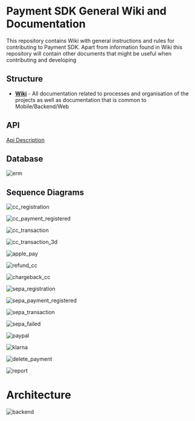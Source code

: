 # Payment SDK General Wiki and Documentation

This repository contains Wiki with general instructions and rules for contributing to Payment SDK.
Apart from information found in Wiki this repository will contain other documents that might be useful when contributing and developing

## Structure

- [**Wiki**](https://github.com/mobilabsolutions/payment-sdk-wiki-open/wiki) - All documentation related to processes and organisation of the projects as well as documentation that is common to Mobile/Backend/Web

## API

[Api Description](https://github.com/mobilabsolutions/payment-sdk-wiki-open/blob/master/API.md)

## Database

![erm](https://raw.githubusercontent.com/mobilabsolutions/payment-sdk-wiki-open/master/diagrams/out/erm.png?token=ADzKSN7dERyJxUIgzJDQ_-YwEALvR-fxks5cfmw9wA%3D%3D)

## Sequence Diagrams

![cc_registration](https://raw.githubusercontent.com/mobilabsolutions/payment-sdk-wiki-open/master/diagrams/out/cc_registration.png?token=ADzKSKNzo-NBlVIDjx1HlEtpo13zVNZvks5cdVkQwA%3D%3D)

![cc_payment_registered](https://raw.githubusercontent.com/mobilabsolutions/payment-sdk-wiki-open/master/diagrams/out/cc_payment_registered.png?token=ADzKSDa1_MjpbwbaiSY-HZW8375bYMlFks5cdVk2wA%3D%3D)

![cc_transaction](https://raw.githubusercontent.com/mobilabsolutions/payment-sdk-wiki-open/master/diagrams/out/cc_transaction.png?token=ADzKSFi93Ju-XS6kGaEFB935BhDGVp6gks5cdVlXwA%3D%3D)

![cc_transaction_3d](https://raw.githubusercontent.com/mobilabsolutions/payment-sdk-wiki-open/master/diagrams/out/cc_transaction_3d.png?token=ADzKSF-A2Gk1CZPQGWsLTbGOJZMeWM-Rks5cdVlvwA%3D%3D)

![apple_pay](https://raw.githubusercontent.com/mobilabsolutions/payment-sdk-wiki-open/master/diagrams/out/apple_pay.png?token=ADzKSC9jfAbNK3dG1tm36gFUiMg8WRQzks5cdVmGwA%3D%3D)

![refund_cc](https://raw.githubusercontent.com/mobilabsolutions/payment-sdk-wiki-open/master/diagrams/out/refund_cc.png?token=ADzKSBKZd_wlAubloxH0bRUBbgQxOTogks5cdVmiwA%3D%3D)

![chargeback_cc](https://raw.githubusercontent.com/mobilabsolutions/payment-sdk-wiki-open/master/diagrams/out/chargeback_cc.png?token=ADzKSCab6H_SKLbNElmhNNBbhyzbJaKCks5cdVm-wA%3D%3D)

![sepa_registration](https://raw.githubusercontent.com/mobilabsolutions/payment-sdk-wiki-open/master/diagrams/out/sepa_registration.png?token=ADzKSFYj6YB9hOP0N9Q1pLFJ29bbE4n0ks5cdVnewA%3D%3D)

![sepa_payment_registered](https://raw.githubusercontent.com/mobilabsolutions/payment-sdk-wiki-open/master/diagrams/out/sepa_payment_registered.png?token=ADzKSG-fckIz6XlgIHhaQLIW4xjdg1-qks5cdVn6wA%3D%3D)

![sepa_transaction](https://raw.githubusercontent.com/mobilabsolutions/payment-sdk-wiki-open/master/diagrams/out/sepa_transaction.png?token=ADzKSLsH88z0SGQA857vWRzwZOSl-1jLks5cdVobwA%3D%3D)

![sepa_failed](https://raw.githubusercontent.com/mobilabsolutions/payment-sdk-wiki-open/master/diagrams/out/sepa_transaction_fail.png?token=ADzKSACW-JDaZQNyavvcWQ0a1bA62d-Gks5cdVo4wA%3D%3D)

![paypal](https://raw.githubusercontent.com/mobilabsolutions/payment-sdk-wiki-open/master/diagrams/out/paypal.png?token=ADzKSA5EwpM5QoWP8XiE3l_nwYR49-kIks5cdVpVwA%3D%3D)

![klarna](https://raw.githubusercontent.com/mobilabsolutions/payment-sdk-wiki-open/master/diagrams/out/klarna.png?token=ADzKSCjJW-1pWpDXciA0E9AYMdYLQxJCks5cdVprwA%3D%3D)

![delete_payment](https://raw.githubusercontent.com/mobilabsolutions/payment-sdk-wiki-open/master/diagrams/out/delete_payment.png?token=ADzKSGxnZb5mHR4rCGwSY4_inPtpjVV1ks5cdVqAwA%3D%3D)

![report](https://raw.githubusercontent.com/mobilabsolutions/payment-sdk-wiki-open/master/diagrams/out/report.png?token=ADzKSE9GS7elv2UC9NQRigLbzl7TKTphks5cdVqfwA%3D%3D)

# Architecture

![backend](https://raw.githubusercontent.com/mobilabsolutions/payment-sdk-wiki-open/master/diagrams/out/backend.png?token=ADzKSHlTERcuK3a6BZbeUP-D77YIN56Pks5cdVrKwA%3D%3D)
